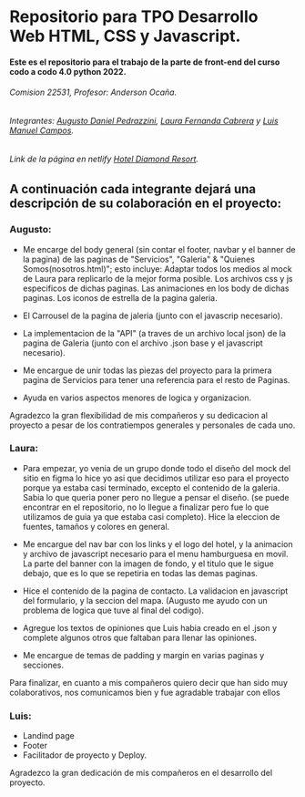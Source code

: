 # Repositorio para TPO Desarrollo Web HTML, CSS y Javascript.
#### Este es el repositorio para el trabajo de la parte de front-end del curso codo a codo 4.0 python 2022.
###### Comision 22531, Profesor: Anderson Ocaña.
###### Integrantes: [Augusto Daniel Pedrazzini](https://github.com/AuPedra), [Laura Fernanda Cabrera](https://github.com/laura-cabrera) y [Luis Manuel Campos](https://github.com/cr0t0).
###### Link de la página en netlify [Hotel Diamond Resort](https://diamondresort.netlify.app/).

## A continuación cada integrante dejará una descripción de su colaboración en el proyecto:

### Augusto:

* Me encarge del body general (sin contar el footer, navbar y el banner de la pagina) de las paginas de "Servicios", "Galeria" & "Quienes Somos(nosotros.html)"; esto incluye: Adaptar todos los medios al mock de Laura para replicarlo de la mejor forma posible. Los archivos css y js especificos de dichas paginas. Las animaciones en los body de dichas paginas. Los iconos de estrella de la pagina galeria.

* El Carrousel de la pagina de jaleria (junto con el javascrip necesario).

* La implementacion de la "API" (a traves de un archivo local json) de la pagina de Galeria (junto con el archivo .json base y el javascript necesario).

* Me encargue de unir todas las piezas del proyecto para la primera pagina de Servicios para tener una referencia para el resto de Paginas.

* Ayuda en varios aspectos menores de logica y organizacion.

Agradezco la gran flexibilidad de mis compañeros y su dedicacion al proyecto a pesar de los contratiempos generales y personales de cada uno.




### Laura:
* Para empezar, yo venia de un grupo donde todo el diseño del mock del sitio en figma lo hice yo asi que decidimos utilizar eso para el proyecto porque ya estaba casi terminado, excepto el contenido de la galeria. Sabia lo que queria poner pero no llegue a pensar el diseño.  (se puede encontrar en el repositorio, no lo llegue a finalizar pero fue lo que utilizamos de guia ya que estaba casi completo).  Hice la eleccion de fuentes, tamaños y colores en general.

* Me encargue del nav bar con los links y el logo del hotel, y la animacion y archivo de javascript necesario para el menu hamburguesa en movil. La parte del banner con la imagen de fondo, y el titulo que le sigue debajo, que es lo que se repetiria en todas las demas paginas.

* Hice el contenido de la pagina de contacto. La validacion en javascript del formulario, y la seccion del mapa. (Augusto me ayudo con un problema de logica que tuve al final del codigo).

* Agregue los textos de opiniones que Luis habia creado en el .json y complete algunos otros que faltaban para llenar las opiniones.

* Me encargue de temas de padding y margin en varias paginas y secciones.

Para finalizar, en cuanto a mis compañeros quiero decir que han sido muy colaborativos, nos comunicamos bien y fue agradable trabajar con ellos




### Luis: 
 * Landind page 
 * Footer 
 * Facilitador de proyecto y Deploy.
  
 Agradezco la gran dedicación de mis compañeros en el desarrollo del proyecto.


